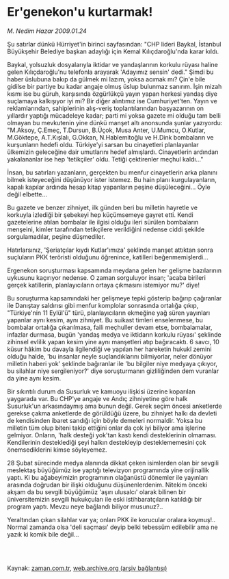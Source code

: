 # Er'genekon'u kurtarmak!

*M. Nedim Hazar 2009.01.24*

<td class="columnist-detail">
<p>Şu satırlar dünkü Hürriyet'in birinci sayfasından: "CHP lideri Baykal, İstanbul Büyükşehir Belediye başkan adaylığı için Kemal Kılıçdaroğlu'nda karar kıldı.</p>
<p>
<div id="haberMetinDiv">
<p> Baykal, yolsuzluk dosyalarıyla iktidar ve yandaşlarının korkulu rüyası haline gelen Kılıçdaroğlu'nu telefonla arayarak 'Adayımız sensin' dedi." Şimdi bu haber üslubuna bakıp da gülmek mi lazım, yoksa acımak mı? Çin'e bile gidilse bir partiye bu kadar angaje olmuş üslup bulunmaz sanırım. İşin mizah kısmı ise bu güruh, karşısında özgürlükçü yayın yapan herkesi yandaş diye suçlamaya kalkışıyor iyi mi? Bir diğer alıntımız ise Cumhuriyet'ten. Yayın ve reklamlarından, sahiplerinin alış-veriş toplantılarından başyazarının on yıllardır yaptığı mücadeleye kadar; parti mi yoksa gazete mi olduğu tam belli olmayan bu mevkutenin yine dünkü manşet altı anonsunda şunlar yazıyordu: "M.Aksoy, Ç.Emeç, T.Dursun, B.Üçok, Musa Anter, U.Mumcu, O.Kutlar, M.Göktepe, A.T.Kışlalı, G.Okkan, N.Hablemitoğlu ve H.Dink bombaların ve kurşunların hedefi oldu. Türkiye'yi sarsan bu cinayetleri planlayanlar ülkemizin geleceğine dair umutlarını hedef almışlardı. Cinayetlerin ardından yakalananlar ise hep 'tetikçiler' oldu. Tetiği çektirenler meçhul kaldı..." 
<p> İnsan, bu satırları yazanların, gerçekten bu menfur cinayetlerin arka planını bilmek isteyeceğini düşünüyor ister istemez. Bu hain planı kurgulayanların, kapalı kapılar ardında hesap kitap yapanların peşine düşüleceğini... Öyle değil elbette... 
<p> Bu gazete ve benzer zihniyet, ilk günden beri bu milletin hayretle ve korkuyla izlediği bir şebekeyi hep küçümsemeye gayret etti. Kendi gazetelerine atılan bombalar ile ilgisi olduğu ileri sürülen bombaların menşeini, kimler tarafından tetikçilere verildiğini nedense ciddi şekilde sorgulamadılar, peşine düşmediler. 
<p> Hatırlarsınız, 'Şeriatçılar kıydı Kutlar'ımıza' şeklinde manşet attıktan sonra suçluların PKK teröristi olduğunu öğrenince, katilleri beğenmemişlerdi...
<p> Ergenekon soruşturması kapsamında meydana gelen her gelişme bazılarının uykusunu kaçırıyor nedense. O zaman sorguluyor insan; 'acaba birileri gerçek katillerin, planlayıcıların ortaya çıkmasını istemiyor mu?' diye! 
<p> Bu soruşturma kapsamındaki her gelişmeye tepki gösterip bağırıp çağıranlar ile Danıştay saldırısı gibi menfur komplolar sonrasında ortalığa çıkıp, "Türkiye'nin 11 Eylül'ü" türü, planlayıcıların ekmeğine yağ süren yayınları yapanlar aynı kesim, aynı zihniyet. Bu suikast timleri enselenmese, bu bombalar ortalığa çıkarılmasa, faili meçhuller devam etse, bombalamalar, infazlar durmasa, bugün 'yandaş medya ve iktidarın korkulu rüyası' şeklinde zihinsel evlilik yapan kesim yine aynı manşetleri atıp bağıracaktı. 6 savcı, 10 küsur hâkim bu davayla ilgilendiği ve yapılan her hareketin hukukî zemini olduğu halde, 'bu insanlar neyle suçlandıklarını bilmiyorlar, neler dönüyor milletin haberi yok' şeklinde bağıranlar ile 'bu bilgiler niye medyaya çıkıyor, bu silahlar niye sergileniyor?' diye soruşturmanın gizliliğinden dem vuranlar da yine aynı kesim. 
<p> Bir sıkıntılı durum da Susurluk ve kamuoyu ilişkisi üzerine koparılan yaygarada var. Bu CHP'ye angaje ve Andıç zihniyetine göre halk Susurluk'un arkasındaymış ama bunun değil. Gerek seçim öncesi anketlerde gerekse çakma anketlerde de görüldüğü üzere, bu zihniyet halkı da devleti de kendisinden ibaret sandığı için böyle demeleri normaldir. Yoksa bu milletin tüm olup biteni takip ettiğini onlar da çok iyi biliyor ama işlerine gelmiyor. Onların, 'halk desteği yok'tan kastı kendi desteklerinin olmaması. Kendilerinin desteklediği şeyi halkın destekleyip desteklememesini çok önemsediklerini kimse söyleyemez. 
<p> 28 Şubat sürecinde medya alanında dikkat çeken isimlerden olan bir sevgili meslektaş büyüğümüz ise yaptığı televizyon programında yine orijinallik yaptı. Ki bu ağabeyimizin programının olağanüstü dönemler ile yayınları arasında doğrudan bir ilişki olduğunu düşünenlerdenim. Nitekim önceki akşam da bu sevgili büyüğümüz 'aşırı ulusalcı' olarak bilinen bir üniversitemizin sevgili hukukçuları ile eski istihbaratçıların katıldığı bir program yaptı. Mevzu neye bağlandı biliyor musunuz?..
<p> Yeraltından çıkan silahlar var ya; onları PKK ile korucular oralara koymuş!.. Normal zamanda olsa 'deli saçması' deyip belki tebessüm edilebilir ama ne yazık ki komik bile değil...</p></p></p></p></p></p></p></p></p></div>
</p>


<p><br>
		 </br></p></td>

Kaynak: [zaman.com.tr](http://zaman.com.tr/yazar.do?yazino=807417), [web.archive.org (arşiv bağlantısı)](http://web.archive.org/web/20120403003843/http://www.zaman.com.tr:80/yazar.do?yazino=807417)
